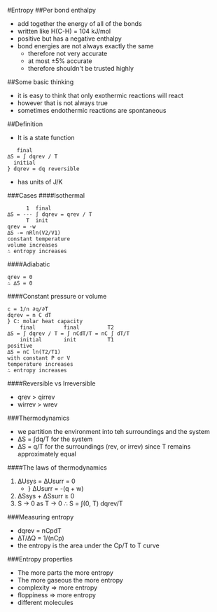 #Entropy
##Per bond enthalpy
+ add together the energy of all of the bonds
+ written like H(C-H) = 104 kJ/mol
+ positive but has a negative enthalpy
+ bond energies are not always exactly the same
    + therefore not very accurate
    + at most ±5% accurate
    + therefore shouldn't be trusted highly

##Some basic thinking
+ it is easy to think that only exothermic reactions will react
+ however that is not always true
+ sometimes endothermic reactions are spontaneous

##Definition
+ It is a state function

```
   final
∆S = ∫ dqrev / T
  initial
} dqrev = dq reversible
```

+ has units of J/K

###Cases
####Isothermal
```
      1  final
∆S = --- ∫ dqrev = qrev / T
      T  init
qrev = -w
∆S -= nRln(V2/V1)
constant temperature
volume increases
∴ entropy increases
```

####Adiabatic
```
qrev = 0
∴ ∆S = 0
```

####Constant pressure or volume
```
c = 1/n ∂q/∂T
dqrev = n C dT
} C: molar heat capacity
    final         final         T2
∆S = ∫ dqrev / T = ∫ nCdT/T = nC ∫ dT/T
    initial       init          T1
positive
∆S = nC ln(T2/T1)
with constant P or V
temperature increases
∴ entropy increases
```

####Reversible vs Irreversible
+ qrev > qirrev
+ wirrev > wrev

###Thermodynamics 
+ we partition the environment into teh surroundings and the system
+ ∆S = ∫dq/T for the system
+ ∆S = q/T for the surroundings (rev, or irrev) since T remains approximately equal

####The laws of thermodynamics
1. ∆Usys = ∆Usurr = 0
    + } ∆Usurr = -(q + w)
2. ∆Ssys + ∆Ssurr ≥ 0
3. S -> 0 as T -> 0 ∴ S = ∫(0, T) dqrev/T

###Measuring entropy
+ dqrev = nCpdT
+ ∆T/∆Q = 1/(nCp)
+ the entropy is the area under the Cp/T to T curve

###Entropy properties
+ The more parts the more entropy
+ The more gaseous the more entropy
+ complexity => more entropy
+ floppiness => more entropy
+ different molecules

